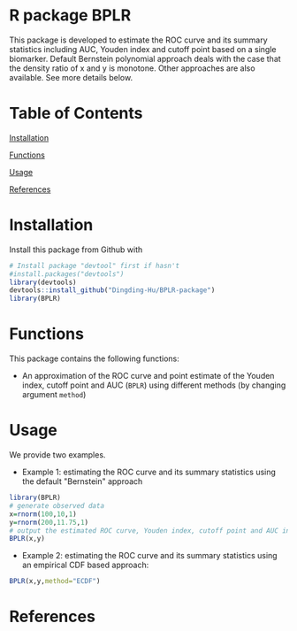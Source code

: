 # R package BPLR
This package is developed to estimate the ROC curve and its summary statistics including AUC, Youden index and cutoff point based on a single biomarker. Default Bernstein polynomial approach deals with the case that the density ratio of x and y is monotone. Other approaches are also available. See more details below.
# Table of Contents
[Installation]

[Functions]

[Usage]

[References]

# Installation

Install this package from Github with

```r
# Install package "devtool" first if hasn't
#install.packages("devtools")
library(devtools)
devtools::install_github("Dingding-Hu/BPLR-package")
library(BPLR)
```


# Functions

This package contains the following functions:

- An approximation of the ROC curve and point estimate of the Youden index, cutoff point and AUC (`BPLR`) using different methods (by changing argument `method`)

# Usage

We provide two examples.

- Example 1: estimating the ROC curve and its summary statistics using the default "Bernstein" approach

```r
library(BPLR)
# generate observed data
x=rnorm(100,10,1)
y=rnorm(200,11.75,1)
# output the estimated ROC curve, Youden index, cutoff point and AUC in a list
BPLR(x,y)
```

- Example 2: estimating the ROC curve and its summary statistics using an empirical CDF based approach:

```r
BPLR(x,y,method="ECDF")
```




# References



[Installation]: <https://github.com/Dingding-Hu/BPLR-package/blob/main/README.md#installation>
[Functions]: <https://github.com/Dingding-Hu/BPLR-package/blob/main/README.md#functions>
[Usage]: <https://github.com/Dingding-Hu/BPLR-package/blob/main/README.md#usage>
[References]: <https://github.com/Dingding-Hu/BPLR-package/blob/main/README.md#references>
